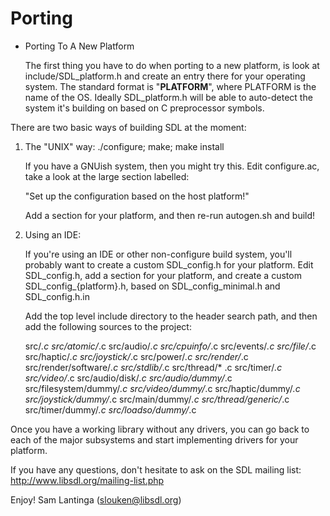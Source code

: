 Porting
=======

* Porting To A New Platform

  The first thing you have to do when porting to a new platform, is look at include/SDL_platform.h
  and create an entry there for your operating system. The standard format is "__PLATFORM__", where
  PLATFORM is the name of the OS. Ideally SDL_platform.h will be able to auto-detect the system it's
  building on based on C preprocessor symbols.

There are two basic ways of building SDL at the moment:

1. The "UNIX" way:  ./configure; make; make install

   If you have a GNUish system, then you might try this. Edit configure.ac, take a look at the large
   section labelled:

   "Set up the configuration based on the host platform!"

   Add a section for your platform, and then re-run autogen.sh and build!

2. Using an IDE:

   If you're using an IDE or other non-configure build system, you'll probably want to create a
   custom SDL_config.h for your platform. Edit SDL_config.h, add a section for your platform, and
   create a custom SDL_config_{platform}.h, based on SDL_config_minimal.h and SDL_config.h.in

   Add the top level include directory to the header search path, and then add the following sources
   to the project:

   src/*.c src/atomic/*.c src/audio/*.c src/cpuinfo/*.c src/events/*.c src/file/*.c src/haptic/*.c
   src/joystick/*.c src/power/*.c src/render/*.c src/render/software/*.c src/stdlib/*.c src/thread/*
   .c src/timer/*.c src/video/*.c src/audio/disk/*.c src/audio/dummy/*.c src/filesystem/dummy/*.c
   src/video/dummy/*.c src/haptic/dummy/*.c src/joystick/dummy/*.c src/main/dummy/*.c
   src/thread/generic/*.c src/timer/dummy/*.c src/loadso/dummy/*.c

Once you have a working library without any drivers, you can go back to each of the major subsystems
and start implementing drivers for your platform.

If you have any questions, don't hesitate to ask on the SDL mailing list:
http://www.libsdl.org/mailing-list.php

Enjoy!
Sam Lantinga                (slouken@libsdl.org)

